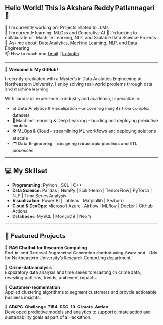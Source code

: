 ## Hello World! This is Akshara Reddy Patlannagari 👋

🔭 I’m currently working on: Projects related to LLMs  
🌱 I’m currently learning: MLOps and Generative AI
👯 I’m looking to collaborate on: Machine Learning, NLP, and Scalable Data Science Projects  
💬 Ask me about: Data Analytics, Machine Learning, NLP, and Data Engineering  
📫 How to reach me: [Email](mailto:patlannagari.akshara@gmail.com) | [LinkedIn](https://www.linkedin.com/in/aksharareddypatlannagari/)  

---

🚀 **Welcome to My GitHub!**

I recently graduated with a Master’s in Data Analytics Engineering at Northeastern University, I enjoy solving real-world problems through data and machine learning.

With hands-on experience in industry and academia, I specialize in:

- 📊 Data Analytics & Visualization – uncovering insights from complex datasets  
- 🤖 Machine Learning & Deep Learning – building and deploying predictive models  
- 🛠 MLOps & Cloud – streamlining ML workflows and deploying solutions at scale  
- 🗂 Data Engineering – designing robust data pipelines and ETL processes

---

## 💻 My Skillset

- **Programming:** Python | SQL | C++  
- **Data Science:** Pandas | NumPy | Scikit-learn | TensorFlow | PyTorch | NLP | Time Series Analysis
- **Visualization:** Power BI | Tableau | Matplotlib | Seaborn  
- **Cloud & DevOps:** Microsoft Azure | Airflow | MLflow | Docker | GitHub Actions  
- **Databases:** MySQL | MongoDB | Neo4j

---

## 📂 Featured Projects

🔹 **RAG Chatbot for Research Computing**  
End-to-end Retrieval-Augmented Generation chatbot using Azure and LLMs for Northeastern University’s Research Computing department.

🔹 **Crime-data-analysis**  
Exploratory data analysis and time series forecasting on crime data, revealing patterns, trends, and event impacts.

🔹 **Customer-segmentation**  
Applied clustering algorithms to segment customers and provide actionable business insights.

🔹 **SBSPS-Challenge-7154-SDG-13-Climate-Action**  
Developed predictive models and analytics to support climate action and sustainability goals as part of a Hackathon.
